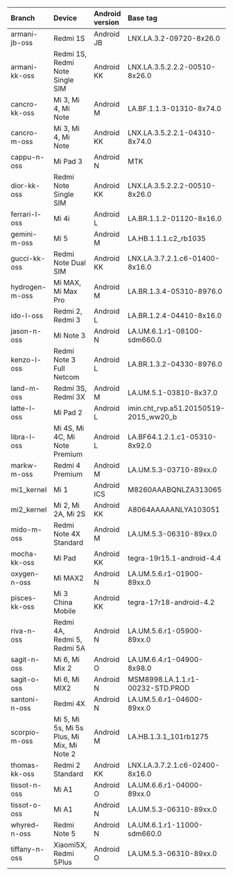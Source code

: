 | Branch | Device | Android version | Base tag | Link |
| :- | :- | :- | :- |:- |
| armani-jb-oss  | Redmi 1S | Android JB | LNX.LA.3.2-09720-8x26.0 | https://github.com/MiCode/Xiaomi_Kernel_OpenSource/tree/armani-jb-oss |
| armani-kk-oss | Redmi 1S, Redmi Note Single SIM | Android KK | LNX.LA.3.5.2.2.2-00510-8x26.0 | https://github.com/MiCode/Xiaomi_Kernel_OpenSource/tree/armani-kk-oss |
| cancro-kk-oss  | Mi 3, Mi 4, Mi Note | Android M | LA.BF.1.1.3-01310-8x74.0 | https://github.com/MiCode/Xiaomi_Kernel_OpenSource/tree/cancro-m-oss |
| cancro-m-oss  | Mi 3, Mi 4, Mi Note | Android KK | LNX.LA.3.5.2.2.1-04310-8x74.0 | https://github.com/MiCode/Xiaomi_Kernel_OpenSource/tree/cancro-kk-oss |
| cappu-n-oss | Mi Pad 3 | Android N | MTK | https://github.com/MiCode/Xiaomi_Kernel_OpenSource/tree/cappu-n-oss |
| dior-kk-oss  | Redmi Note Single SIM | Android KK | LNX.LA.3.5.2.2.2-00510-8x26.0 | https://github.com/MiCode/Xiaomi_Kernel_OpenSource/tree/dior-kk-oss |
| ferrari-l-oss  | Mi 4i | Android L | LA.BR.1.1.2-01120-8x16.0 | https://github.com/MiCode/Xiaomi_Kernel_OpenSource/tree/ferrari-l-oss |
| gemini-m-oss  | Mi 5 | Android M | LA.HB.1.1.1.c2_rb1035 | https://github.com/MiCode/Xiaomi_Kernel_OpenSource/tree/gemini-m-oss |
| gucci-kk-oss  | Redmi Note Dual SIM | Android KK | LNX.LA.3.7.2.1.c6-01400-8x16.0 | https://github.com/MiCode/Xiaomi_Kernel_OpenSource/tree/gucci-kk-oss |
| hydrogen-m-oss  | Mi MAX, Mi Max Pro | Android M | LA.BR.1.3.4-05310-8976.0 | https://github.com/MiCode/Xiaomi_Kernel_OpenSource/tree/hydrogen-m-oss |
| ido-l-oss  | Redmi 2, Redmi 3 | Android L | LA.BR.1.2.4-04410-8x16.0 | https://github.com/MiCode/Xiaomi_Kernel_OpenSource/tree/ido-l-oss |
| jason-n-oss  | Mi Note 3 | Android N | LA.UM.6.1.r1-08100-sdm660.0 | https://github.com/MiCode/Xiaomi_Kernel_OpenSource/tree/jason-n-oss |
| kenzo-l-oss  | Redmi Note 3 Full Netcom | Android L | LA.BR.1.3.2-04330-8976.0 | https://github.com/MiCode/Xiaomi_Kernel_OpenSource/tree/kenzo-l-oss |
| land-m-oss  | Redmi 3S, Redmi 3X | Android M | LA.UM.5.1-03810-8x37.0 | https://github.com/MiCode/Xiaomi_Kernel_OpenSource/tree/land-m-oss |
| latte-l-oss  | Mi Pad 2 | Android L | imin.cht_rvp.a51.20150519-2015_ww20_b | https://github.com/MiCode/Xiaomi_Kernel_OpenSource/tree/latte-l-oss |
| libra-l-oss  | Mi 4S, Mi 4C, Mi Note Premium | Android L | LA.BF64.1.2.1.c1-05310-8x92.0 | https://github.com/MiCode/Xiaomi_Kernel_OpenSource/tree/libra-l-oss |
| markw-m-oss  | Redmi 4 Premium | Android M | LA.UM.5.3-03710-89xx.0 | https://github.com/MiCode/Xiaomi_Kernel_OpenSource/tree/markw-m-oss |
| mi1_kernel | Mi 1 | Android ICS | M8260AAABQNLZA313065 | https://github.com/MiCode/mi1_kernel |
| mi2_kernel | Mi 2, Mi 2A, Mi 2S | Android KK | A8064AAAAANLYA103051 | https://github.com/MiCode/mi2_kernel |
| mido-m-oss  | Redmi Note 4X Standard | Android M | LA.UM.5.3-06310-89xx.0 | https://github.com/MiCode/Xiaomi_Kernel_OpenSource/tree/mido-m-oss |
| mocha-kk-oss  | Mi Pad | Android KK | tegra-19r15.1-android-4.4 | https://github.com/MiCode/Xiaomi_Kernel_OpenSource/tree/mocha-kk-oss |
| oxygen-n-oss  | Mi MAX2 | Android N | LA.UM.5.6.r1-01900-89xx.0 | https://github.com/MiCode/Xiaomi_Kernel_OpenSource/tree/oxygen-n-oss |
| pisces-kk-oss  | Mi 3 China Mobile | Android KK | tegra-17r18-android-4.2 | https://github.com/MiCode/Xiaomi_Kernel_OpenSource/tree/pisces-kk-oss |
| riva-n-oss | Redmi 4A, Redmi 5, Redmi 5A | Android N | LA.UM.5.6.r1-05900-89xx.0 | https://github.com/MiCode/Xiaomi_Kernel_OpenSource/tree/riva-n-oss |
| sagit-n-oss  | Mi 6, Mi Mix 2 | Android O | LA.UM.6.4.r1-04900-8x98.0 | https://github.com/MiCode/Xiaomi_Kernel_OpenSource/tree/sagit-o-oss |
| sagit-o-oss  | Mi 6, Mi MIX2 | Android N | MSM8998.LA.1.1.r1-00232-STD.PROD | https://github.com/MiCode/Xiaomi_Kernel_OpenSource/tree/sagit-n-oss |
| santoni-n-oss  | Redmi 4X | Android N | LA.UM.5.6.r1-04600-89xx.0 | https://github.com/MiCode/Xiaomi_Kernel_OpenSource/tree/santoni-n-oss |
| scorpio-m-oss  | Mi 5, Mi 5s, Mi 5s Plus, Mi Mix, Mi Note 2 | Android M | LA.HB.1.3.1_101rb1275 | https://github.com/MiCode/Xiaomi_Kernel_OpenSource/tree/scorpio-m-oss |
| thomas-kk-oss  | Redmi 2 Standard | Android KK | LNX.LA.3.7.2.1.c6-02400-8x16.0 | https://github.com/MiCode/Xiaomi_Kernel_OpenSource/tree/thomas-kk-oss |
| tissot-n-oss  | Mi A1 | Android O | LA.UM.6.6.r1-04000-89xx.0 | https://github.com/MiCode/Xiaomi_Kernel_OpenSource/tree/tissot-o-oss |
| tissot-o-oss | Mi A1 | Android N | LA.UM.5.3-06310-89xx.0 | https://github.com/MiCode/Xiaomi_Kernel_OpenSource/tree/tissot-n-oss |
| whyred-n-oss | Redmi Note 5 | Android N | LA.UM.6.1.r1-11000-sdm660.0 | https://github.com/MiCode/Xiaomi_Kernel_OpenSource/tree/whyred-n-oss |
| tiffany-n-oss | Xiaomi5X, Redmi 5Plus | Android O | LA.UM.5.3-06310-89xx.0 | https://github.com/MiCode/Xiaomi_Kernel_OpenSource/tree/tiffany-n-oss |
